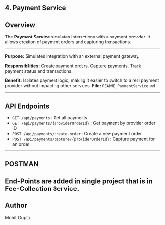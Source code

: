 ## 4. Payment Service
## Overview
The **Payment Service** simulates interactions with a payment provider. It allows creation of payment orders and capturing transactions.

---
**Purpose:** Simulates integration with an external payment gateway.

**Responsibilities:** Create payment orders.
Capture payments.
Track payment status and transactions.

**Benefit:** Isolates payment logic, making it easier to switch to a real payment provider without impacting other services.
**File:** `README_PaymentService.md`

---

## API Endpoints

- `GET /api/payments` : Get all payments
- `GET /api/payments/{providerOrderId}` : Get payment by provider order ID
- `POST /api/payments/create-order` : Create a new payment order
- `POST /api/payments/capture/{providerOrderId}` : Capture payment for an order

---

## POSTMAN 
End-Points are added in single project that is in Fee-Collection Service.
---

## Author
Mohit Gupta
```

